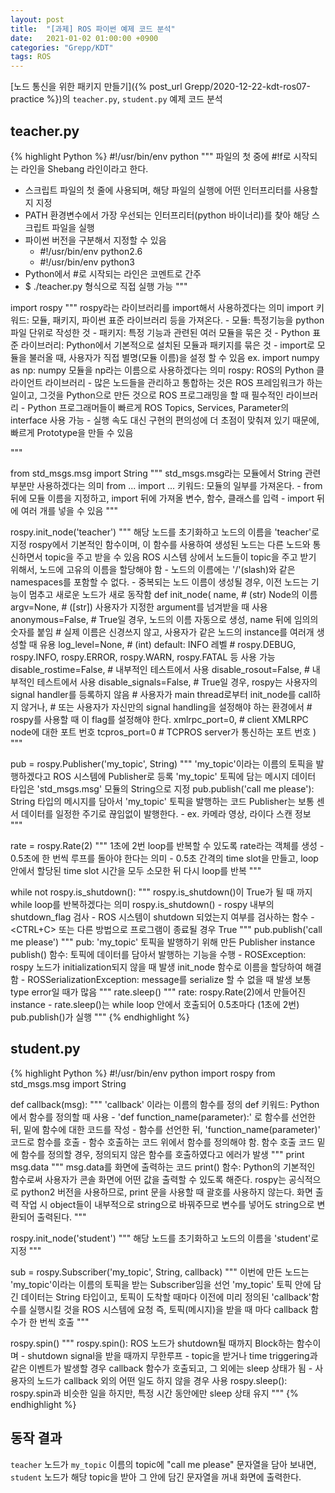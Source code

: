 ```yaml
---
layout: post
title:  "[과제] ROS 파이썬 예제 코드 분석"
date:   2021-01-02 01:00:00 +0900
categories: "Grepp/KDT"
tags: ROS
---
```


[노드 통신을 위한 패키지 만들기]({% post_url Grepp/2020-12-22-kdt-ros07-practice %})의 `teacher.py`, `student.py` 예제 코드 분석


## teacher.py

{% highlight Python %}
#!/usr/bin/env python
"""
파일의 첫 중에 #!f로 시작되는 라인을 Shebang 라인이라고 한다.
- 스크립트 파일의 첫 줄에 사용되며, 해당 파일의 실행에 어떤 인터프리터를 사용할지 지정
- PATH 환경변수에서 가장 우선되는 인터프리터(python 바이너리)를 찾아 해당 스크립트 파일을 실행
- 파이썬 버전을 구분해서 지정할 수 있음
    - #!/usr/bin/env python2.6
    - #!/usr/bin/env python3
- Python에서 #로 시작되는 라인은 코멘트로 간주
- $ ./teacher.py 형식으로 직접 실행 가능
"""

import rospy
"""
rospy라는 라이브러리를 import해서 사용하겠다는 의미
import 키워드: 모듈, 패키지, 파이썬 표준 라이브러리 등을 가져온다.
    - 모듈: 특정기능을 python 파일 단위로 작성한 것
    - 패키지: 특정 기능과 관련된 여러 모듈을 묶은 것
    - Python 표준 라이브러리: Python에서 기본적으로 설치된 모듈과 패키지를 묶은 것
    - import로 모듈을 불러올 때, 사용자가 직접 별명(모듈 이름)을 설정 할 수 있음
        ex. import numpy as np: numpy 모듈을 np라는 이름으로 사용하겠다는 의미
rospy: ROS의 Python 클라이언트 라이브러리
    - 많은 노드들을 관리하고 통합하는 것은 ROS 프레임워크가 하는 일이고,
      그것을 Python으로 만든 것으로 ROS 프로그래밍을 할 때 필수적인 라이브러리
    - Python 프로그래머들이 빠르게 ROS Topics, Services, Parameter의 interface 사용 가능
    - 실행 속도 대신 구현의 편의성에 더 초점이 맞춰져 있기 때문에, 빠르게 Prototype을 만들 수 있음

"""

from std_msgs.msg import String
"""
std_msgs.msg라는 모듈에서 String 관련 부분만 사용하겠다는 의미
from ... import ... 키워드: 모듈의 일부를 가져온다.
    - from 뒤에 모듈 이름을 지정하고, import 뒤에 가져올 변수, 함수, 클래스를 입력
    - import 뒤에 여러 개를 넣을 수 있음
"""

rospy.init_node('teacher')
"""
해당 노드를 초기화하고 노드의 이름을 'teacher'로 지정
rospy에서 기본적인 함수이며, 이 함수를 사용하여 생성된 노드는 다른 노드와 통신하면서 topic을 주고 받을 수 있음
ROS 시스템 상에서 노드들이 topic을 주고 받기 위해서, 노드에 고유의 이름을 할당해야 함
    - 노드의 이름에는 '/'(slash)와 같은 namespaces를 포함할 수 없다.
    - 중복되는 노드 이름이 생성될 경우, 이전 노드는 기능이 멈추고 새로운 노드가 새로 동작함
def init_node(
    name,               # (str) Node의 이름
    argv=None,          # ([str]) 사용자가 지정한 argument를 넘겨받을 때 사용
    anonymous=False,    # True일 경우, 노드의 이름 자동으로 생성, name 뒤에 임의의 숫자를 붙임
                        # 실제 이름은 신경쓰지 않고, 사용자가 같은 노드의 instance를 여러개 생성할 때 유용
    log_level=None,     # (int) default: INFO 레벨
                        # rospy.DEBUG, rospy.INFO, rospy.ERROR, rospy.WARN, rospy.FATAL 등 사용 가능
    disable_rostime=False,  # 내부적인 테스트에서 사용
    disable_rosout=False,   # 내부적인 테스트에서 사용
    disable_signals=False,  # True일 경우, rospy는 사용자의 signal handler를 등록하지 않음
                            # 사용자가 main thread로부터 init_node를 call하지 않거나,
                            # 또는 사용자가 자신만의 signal handling을 설정해야 하는 환경에서
                            # rospy를 사용할 때 이 flag를 설정해야 한다.
    xmlrpc_port=0,      # client XMLRPC node에 대한 포트 번호
    tcpros_port=0       # TCPROS server가 통신하는 포트 번호
)
"""

pub = rospy.Publisher('my_topic', String)
"""
'my_topic'이라는 이름의 토픽을 발행하겠다고 ROS 시스템에 Publisher로 등록
'my_topic' 토픽에 담는 메시지 데이터 타입은 'std_msgs.msg' 모듈의 String으로 지정
pub.publish('call me please'): String 타입의 메시지를 담아서 'my_topic' 토픽을 발행하는 코드
Publisher는 보통 센서 데이터를 일정한 주기로 끊임없이 발행한다.
    - ex. 카메라 영상, 라이다 스캔 정보
"""

rate = rospy.Rate(2)
"""
1초에 2번 loop를 반복할 수 있도록 rate라는 객체를 생성
    - 0.5초에 한 번씩 루프를 돌아야 한다는 의미
    - 0.5초 간격의 time slot을 만들고, loop 안에서 할당된 time slot 시간을 모두 소모한 뒤 다시 loop를 반복
"""

while not rospy.is_shutdown():
"""
rospy.is_shutdown()이 True가 될 때 까지 while loop를 반복하겠다는 의미
rospy.is_shutdown()
    - rospy 내부의 shutdown_flag 검사
    - ROS 시스템이 shutdown 되었는지 여부를 검사하는 함수
    - <CTRL+C> 또는 다른 방법으로 프로그램이 종료될 경우 True
"""
    pub.publish('call me please')
    """
    pub: 'my_topic' 토픽을 발행하기 위해 만든 Publisher instance
    publish() 함수: 토픽에 데이터를 담아서 발행하는 기능을 수행
        - ROSException: 
            rospy 노드가 initialization되지 않을 때 발생
            init_node 함수로 이름을 할당하여 해결함
        - ROSSerializationException:
            message를 serialize 할 수 없을 때 발생
            보통 type error일 때가 많음
    """
    rate.sleep()
    """
    rate: rospy.Rate(2)에서 만들어진 instance
    - rate.sleep()는 while loop 안에서 호출되어 0.5초마다 (1초에 2번) pub.publish()가 실행
    """
{% endhighlight %}



## student.py

{% highlight Python %}
#!/usr/bin/env python
import rospy
from std_msgs.msg import String

def callback(msg):
"""
'callback' 이라는 이름의 함수를 정의
def 키워드: Python에서 함수를 정의할 때 사용
    - 'def function_name(parameter):' 로 함수를 선언한 뒤, 밑에 함수에 대한 코드를 작성
    - 함수를 선언한 뒤, 'function_name(parameter)' 코드로 함수를 호출
    - 함수 호출하는 코드 위에서 함수를 정의해야 함.
      함수 호출 코드 밑에 함수를 정의할 경우, 정의되지 않은 함수를 호출하였다고 에러가 발생
"""
    print msg.data
    """
    msg.data를 화면에 출력하는 코드
    print() 함수: Python의 기본적인 함수로써 사용자가 콘솔 화면에 어떤 값을 출력할 수 있도록 해준다.
    rospy는 공식적으로 python2 버전을 사용하므로, print 문을 사용할 때 괄호를 사용하지 않는다.
    화면 출력 작업 시 object들이 내부적으로 string으로 바꿔주므로 변수를 넣어도 string으로 변환되어 출력된다.
    """

rospy.init_node('student')
"""
해당 노드를 초기화하고 노드의 이름을 'student'로 지정
"""

sub = rospy.Subscriber('my_topic', String, callback)
"""
이번에 만든 노드는 'my_topic'이라는 이름의 토픽을 받는 Subscriber임을 선언
'my_topic' 토픽 안에 담긴 데이터는 String 타입이고,
토픽이 도착할 때마다 이전에 미리 정의된 'callback'함수를 실행시킬 것을 ROS 시스템에 요청
즉, 토픽(메시지)을 받을 때 마다 callback 함수가 한 번씩 호출
"""

rospy.spin()
"""
rospy.spin(): ROS 노드가 shutdown될 때까지 Block하는 함수이며
    - shutdown signal을 받을 때까지 무한루프
    - topic을 받거나 time triggering과 같은 이벤트가 발생할 경우 callback 함수가 호출되고, 그 외에는 sleep 상태가 됨
    - 사용자의 노드가 callback 외의 어떤 일도 하지 않을 경우 사용
rospy.sleep(): rospy.spin과 비슷한 일을 하지만, 특정 시간 동안에만 sleep 상태 유지
"""
{% endhighlight %}



## 동작 결과

`teacher` 노드가 `my_topic` 이름의 topic에 "call me please" 문자열을 담아 보내면, `student` 노드가 해당 topic을 받아 그 안에 담긴 문자열을 꺼내 화면에 출력한다.